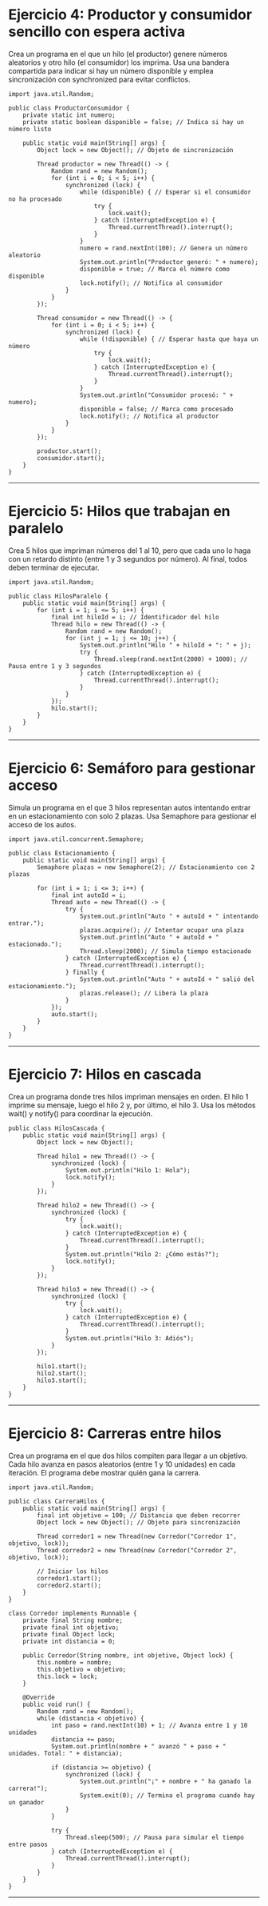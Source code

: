 # Ejercicio 4: Productor y consumidor sencillo con espera activa
Crea un programa en el que un hilo (el productor) genere números aleatorios y otro hilo (el consumidor) los imprima. Usa una bandera compartida para indicar si hay un número disponible y emplea sincronización con synchronized para evitar conflictos.
```
import java.util.Random;

public class ProductorConsumidor {
    private static int numero;
    private static boolean disponible = false; // Indica si hay un número listo

    public static void main(String[] args) {
        Object lock = new Object(); // Objeto de sincronización

        Thread productor = new Thread(() -> {
            Random rand = new Random();
            for (int i = 0; i < 5; i++) {
                synchronized (lock) {
                    while (disponible) { // Esperar si el consumidor no ha procesado
                        try {
                            lock.wait();
                        } catch (InterruptedException e) {
                            Thread.currentThread().interrupt();
                        }
                    }
                    numero = rand.nextInt(100); // Genera un número aleatorio
                    System.out.println("Productor generó: " + numero);
                    disponible = true; // Marca el número como disponible
                    lock.notify(); // Notifica al consumidor
                }
            }
        });

        Thread consumidor = new Thread(() -> {
            for (int i = 0; i < 5; i++) {
                synchronized (lock) {
                    while (!disponible) { // Esperar hasta que haya un número
                        try {
                            lock.wait();
                        } catch (InterruptedException e) {
                            Thread.currentThread().interrupt();
                        }
                    }
                    System.out.println("Consumidor procesó: " + numero);
                    disponible = false; // Marca como procesado
                    lock.notify(); // Notifica al productor
                }
            }
        });

        productor.start();
        consumidor.start();
    }
}
```
---


# Ejercicio 5: Hilos que trabajan en paralelo
Crea 5 hilos que impriman números del 1 al 10, pero que cada uno lo haga con un retardo distinto (entre 1 y 3 segundos por número). Al final, todos deben terminar de ejecutar.

```
import java.util.Random;

public class HilosParalelo {
    public static void main(String[] args) {
        for (int i = 1; i <= 5; i++) {
            final int hiloId = i; // Identificador del hilo
            Thread hilo = new Thread(() -> {
                Random rand = new Random();
                for (int j = 1; j <= 10; j++) {
                    System.out.println("Hilo " + hiloId + ": " + j);
                    try {
                        Thread.sleep(rand.nextInt(2000) + 1000); // Pausa entre 1 y 3 segundos
                    } catch (InterruptedException e) {
                        Thread.currentThread().interrupt();
                    }
                }
            });
            hilo.start();
        }
    }
}

```
---

# Ejercicio 6: Semáforo para gestionar acceso
Simula un programa en el que 3 hilos representan autos intentando entrar en un estacionamiento con solo 2 plazas. Usa Semaphore para gestionar el acceso de los autos.

```
import java.util.concurrent.Semaphore;

public class Estacionamiento {
    public static void main(String[] args) {
        Semaphore plazas = new Semaphore(2); // Estacionamiento con 2 plazas

        for (int i = 1; i <= 3; i++) {
            final int autoId = i;
            Thread auto = new Thread(() -> {
                try {
                    System.out.println("Auto " + autoId + " intentando entrar.");
                    plazas.acquire(); // Intentar ocupar una plaza
                    System.out.println("Auto " + autoId + " estacionado.");
                    Thread.sleep(2000); // Simula tiempo estacionado
                } catch (InterruptedException e) {
                    Thread.currentThread().interrupt();
                } finally {
                    System.out.println("Auto " + autoId + " salió del estacionamiento.");
                    plazas.release(); // Libera la plaza
                }
            });
            auto.start();
        }
    }
}

```

---
# Ejercicio 7: Hilos en cascada
Crea un programa donde tres hilos impriman mensajes en orden. El hilo 1 imprime su mensaje, luego el hilo 2 y, por último, el hilo 3. Usa los métodos wait() y notify() para coordinar la ejecución.

```
public class HilosCascada {
    public static void main(String[] args) {
        Object lock = new Object();

        Thread hilo1 = new Thread(() -> {
            synchronized (lock) {
                System.out.println("Hilo 1: Hola");
                lock.notify();
            }
        });

        Thread hilo2 = new Thread(() -> {
            synchronized (lock) {
                try {
                    lock.wait();
                } catch (InterruptedException e) {
                    Thread.currentThread().interrupt();
                }
                System.out.println("Hilo 2: ¿Cómo estás?");
                lock.notify();
            }
        });

        Thread hilo3 = new Thread(() -> {
            synchronized (lock) {
                try {
                    lock.wait();
                } catch (InterruptedException e) {
                    Thread.currentThread().interrupt();
                }
                System.out.println("Hilo 3: Adiós");
            }
        });

        hilo1.start();
        hilo2.start();
        hilo3.start();
    }
}

```
---
# Ejercicio 8: Carreras entre hilos
Crea un programa en el que dos hilos compiten para llegar a un objetivo. Cada hilo avanza en pasos aleatorios (entre 1 y 10 unidades) en cada iteración. El programa debe mostrar quién gana la carrera.

```
import java.util.Random;

public class CarreraHilos {
    public static void main(String[] args) {
        final int objetivo = 100; // Distancia que deben recorrer
        Object lock = new Object(); // Objeto para sincronización

        Thread corredor1 = new Thread(new Corredor("Corredor 1", objetivo, lock));
        Thread corredor2 = new Thread(new Corredor("Corredor 2", objetivo, lock));

        // Iniciar los hilos
        corredor1.start();
        corredor2.start();
    }
}

class Corredor implements Runnable {
    private final String nombre;
    private final int objetivo;
    private final Object lock;
    private int distancia = 0;

    public Corredor(String nombre, int objetivo, Object lock) {
        this.nombre = nombre;
        this.objetivo = objetivo;
        this.lock = lock;
    }

    @Override
    public void run() {
        Random rand = new Random();
        while (distancia < objetivo) {
            int paso = rand.nextInt(10) + 1; // Avanza entre 1 y 10 unidades
            distancia += paso;
            System.out.println(nombre + " avanzó " + paso + " unidades. Total: " + distancia);

            if (distancia >= objetivo) {
                synchronized (lock) {
                    System.out.println("¡" + nombre + " ha ganado la carrera!");
                    System.exit(0); // Termina el programa cuando hay un ganador
                }
            }

            try {
                Thread.sleep(500); // Pausa para simular el tiempo entre pasos
            } catch (InterruptedException e) {
                Thread.currentThread().interrupt();
            }
        }
    }
}

```
---
